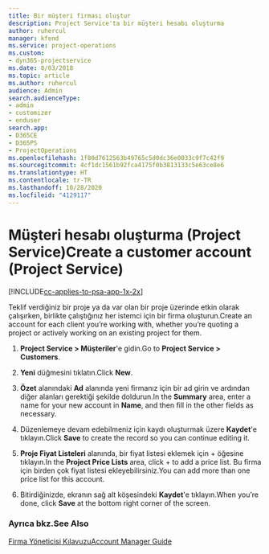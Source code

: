 ```yaml
---
title: Bir müşteri firması oluştur
description: Project Service'ta bir müşteri hesabı oluşturma
author: ruhercul
manager: kfend
ms.service: project-operations
ms.custom:
- dyn365-projectservice
ms.date: 8/03/2018
ms.topic: article
ms.author: ruhercul
audience: Admin
search.audienceType:
- admin
- customizer
- enduser
search.app:
- D365CE
- D365PS
- ProjectOperations
ms.openlocfilehash: 1f80d7612563b49765c5d0dc36e0033c9f7c42f9
ms.sourcegitcommit: 4cf1dc1561b92fca4175f0b3813133c5e63ce8e6
ms.translationtype: HT
ms.contentlocale: tr-TR
ms.lasthandoff: 10/28/2020
ms.locfileid: "4129117"
---
```

# <a name="create-a-customer-account-project-service"></a><span data-ttu-id="865f5-103">Müşteri hesabı oluşturma (Project Service)</span><span class="sxs-lookup"><span data-stu-id="865f5-103">Create a customer account (Project Service)</span></span>

[!INCLUDE[cc-applies-to-psa-app-1x-2x](../includes/cc-applies-to-psa-app-1x-2x.md)]

<span data-ttu-id="865f5-104">Teklif verdiğiniz bir proje ya da var olan bir proje üzerinde etkin olarak çalışırken, birlikte çalıştığınız her istemci için bir firma oluşturun.</span><span class="sxs-lookup"><span data-stu-id="865f5-104">Create an account for each client you’re working with, whether you’re quoting a project or actively working on an existing project for them.</span></span>  
  
1.  <span data-ttu-id="865f5-105">**Project Service > Müşteriler**'e gidin.</span><span class="sxs-lookup"><span data-stu-id="865f5-105">Go to **Project Service > Customers**.</span></span>  
  
2.  <span data-ttu-id="865f5-106">**Yeni** düğmesini tıklatın.</span><span class="sxs-lookup"><span data-stu-id="865f5-106">Click **New**.</span></span>  
  
3.  <span data-ttu-id="865f5-107">**Özet** alanındaki **Ad** alanında yeni firmanız için bir ad girin ve ardından diğer alanları gerektiği şekilde doldurun.</span><span class="sxs-lookup"><span data-stu-id="865f5-107">In the **Summary** area, enter a name for your new account in **Name**, and then fill in the other fields as necessary.</span></span>  
  
4.  <span data-ttu-id="865f5-108">Düzenlemeye devam edebilmeniz için kaydı oluşturmak üzere **Kaydet**'e tıklayın.</span><span class="sxs-lookup"><span data-stu-id="865f5-108">Click **Save** to create the record so you can continue editing it.</span></span>  
  
5.  <span data-ttu-id="865f5-109">**Proje Fiyat Listeleri** alanında, bir fiyat listesi eklemek için + öğesine tıklayın.</span><span class="sxs-lookup"><span data-stu-id="865f5-109">In the **Project Price Lists** area, click + to add a price list.</span></span> <span data-ttu-id="865f5-110">Bu firma için birden çok fiyat listesi ekleyebilirsiniz.</span><span class="sxs-lookup"><span data-stu-id="865f5-110">You can add more than one price list for this account.</span></span>  
  
6.  <span data-ttu-id="865f5-111">Bitirdiğinizde, ekranın sağ alt köşesindeki **Kaydet**'e tıklayın.</span><span class="sxs-lookup"><span data-stu-id="865f5-111">When you’re done, click **Save** at the bottom right corner of the screen.</span></span>  
  
### <a name="see-also"></a><span data-ttu-id="865f5-112">Ayrıca bkz.</span><span class="sxs-lookup"><span data-stu-id="865f5-112">See Also</span></span>  
 [<span data-ttu-id="865f5-113">Firma Yöneticisi Kılavuzu</span><span class="sxs-lookup"><span data-stu-id="865f5-113">Account Manager Guide</span></span>](../psa/account-manager-guide.md)
